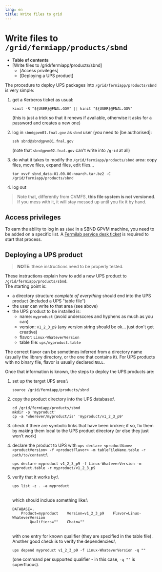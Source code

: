 ```yaml
---
lang: en
title: Write files to grid
---
```




Write files to `/grid/fermiapp/products/sbnd`
========================================================================================================

-   **Table of contents**
-   [Write files to
    /grid/fermiapp/products/sbnd]
    -   [Access privileges]
    -   [Deploying a UPS product]

The procedure to deploy UPS packages into `/grid/fermiapp/products/sbnd`
is very simple:

1.  get a Kerberos ticket as usual:

        kinit -R "${USER}@FNAL.GOV" || kinit "${USER}@FNAL.GOV"

    (this is just a trick so that it renews if available, otherwise it
    asks for a password and creates a new one)

2.  log in `sbndgpvm01.fnal.gov` as `sbnd` user (you need to [be
    authorised]:

        ssh sbnd@sbndgpvm01.fnal.gov

    (note that `sbndgpvm02.fnal.gov` can\'t write into `/grid` at all)

3.  do what it takes to modify the `/grid/fermiapp/products/sbnd` area:
    copy files, move files, expand files, edit files\...

        tar xvvf sbnd_data-01.00.00-noarch.tar.bz2 -C /grid/fermiapp/products/sbnd

4.  log out

> Note that, differently from CVMFS, **this file system is not
> versioned**. If you mess with it, it will stay messed up until you fix
> it by hand.



Access privileges
------------------------------------------------------

To earn the ability to log in as `sbnd` in a SBND GPVM machine, you need
to be added on a specific list. A [Fermilab service desk
ticket](Computing_resources.html#Opening-a-ticket-in-Fermilab-Service-Desk)
is required to start that process.



Deploying a UPS product
------------------------------------------------------------------

> **NOTE**: these instructions need to be properly tested.

These instructions explain how to add a new UPS product to
`/grid/fermiapp/products/sbnd`.\
The starting point is:

-   a directory structure *complete of everything* should end into the
    UPS product (included a UPS \"table file\")
-   the user can write to that area (see above)
-   the UPS product to be installed is:
    -   name: `myproduct` (avoid underscores and hyphens as much as you
        can)
    -   version: `v1_2_3_p9` (any version string should be ok\... just
        don\'t get creative)
    -   flavor: `Linux-WhateverVersion`
    -   table file: `ups/myproduct.table`

The correct flavor can be sometimes inferred from a directory name
(usually the library directory, or the one that contains it). For UPS
products with no binary file, flavor is usually declared `NULL`.

Once that information is known, the steps to deploy the UPS products
are:

1.  set up the target UPS area:\

        source /grid/fermiapp/products/sbnd

2.  copy the product directory into the UPS database:\

        cd /grid/fermiapp/products/sbnd
        mkdir -p 'myproduct'
        cp -a 'wherever/myproduct/is' 'myproduct/v1_2_3_p9'

3.  check if there are symbolic links that have been broken; if so, fix
    them by making them local to the UPS product directory (or else they
    just won\'t work)

4.  declare the product to UPS with
    `ups declare <productName> <productVersion> -f <productFlavor> -m tableFileName.table -r path/to/content`:\

        ups declare myproduct v1_2_3_p9 -f Linux-WhateverVersion -m myproduct.table -r myproduct/v1_2_3_p9

5.  verify that it works by:\

        ups list -z . -a myproduct

    \
    which should include something like:\

        DATABASE=.
            Product=myproduct    Version=v1_2_3_p9    Flavor=Linux-WhateverVersion
                Qualifiers=""    Chain="" 

    \
    with one entry for known qualifier (they are specified in the table
    file). Another good check is to verify the dependencies:\

        ups depend myproduct v1_2_3_p9 -f Linux-WhateverVersion -q ""

    (one command per supported qualifier - in this case, `-q ""` is
    superfluous).
